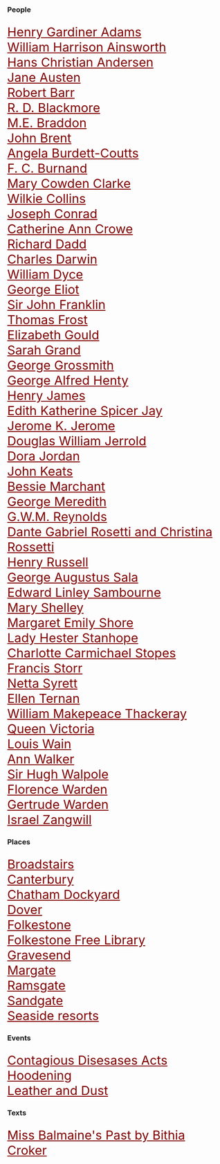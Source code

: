 <link rel = "stylesheet" href = "https://raw.githubusercontent.com/kent-map/kent/develop/css/custom.css">
<style>
    .clearfix::after {content: ""; clear: both; display: table;}
    .thumb {float:left; margin:0 18px 0 6px; width:100%; width:100%; max-width:150px; box-shadow: 0 4px 8px 0 rgba(0, 0, 0, 0.2), 0 6px 20px 0 rgba(0, 0, 0, 0.19); border:1px solid #aaa; margin-bottom: 24px;}
    p {font-size: 1.5rem;}
    a {color: #800000 !important; font-size: 1.2em;}
</style>

<param ve-config title="19th Century Kent" banner=/images/banners/19c.jpg>

### People

[Henry Gardiner Adams](19c-gardiner-adams-biography)   
[William Harrison Ainsworth](19c-whainsworth-biography)     
[Hans Christian Andersen](19c-christian-andersen)   
[Jane Austen](19c-austen-biography)  
[Robert Barr](19c-barr-biography)  
[R. D. Blackmore](19c-blackmore-biography)  
[M.E. Braddon](19c-braddon-biography)   
[John Brent](19c-brent-biography)   
[Angela Burdett-Coutts](19c-burdett-coutts-biography)   
[F. C. Burnand](19c-burnand-biography)  
[Mary Cowden Clarke](19c-cowden-clarke-biography)   
[Wilkie Collins](19c-collins-biography)   
[Joseph Conrad](19c-conrad-biography)  
[Catherine Ann Crowe](19c-crowe-biography)   
[Richard Dadd](19c-dadd-biography)   
[Charles Darwin](19c-darwin-biography)   
[William Dyce](19c-dyce-biography)   
[George Eliot](19c-eliot-george-biography)   
[Sir John Franklin](19c-franklin-biography)  
[Thomas Frost](19c-frost-biography)   
[Elizabeth Gould](19c-gould-biography)   
[Sarah Grand](19c-grand-biography)   
[George Grossmith](19c-grossmith-biography)  
[George Alfred Henty](19c-henty-biography)   
[Henry James](19c-jamesh-hever-castle)  
[Edith Katherine Spicer Jay](19c-spicer-jay-biography)   
[Jerome K. Jerome](19c-jerome-biography)   
[Douglas William Jerrold](19c-jerrold-biography)   
[Dora Jordan](19c-jordan-biography)   
[John Keats](19c-keats-margate)   
[Bessie Marchant](19c-marchantb-biography)  
[George Meredith](19c-meredith-biography)   
[G.W.M. Reynolds](19c-reynoldsgwm-biography)  
[Dante Gabriel Rosetti and Christina Rossetti](19c-rossetti-biography)  
[Henry Russell](19c-russell-biography)   
[George Augustus Sala](19c-sala-biography)   
[Edward Linley Sambourne](19c-sambourne-biography)   
[Mary Shelley](19c-shelleym-biography)  
[Margaret Emily Shore](19c-shore-biography)  
[Lady Hester Stanhope](19c-stanhope-biography)   
[Charlotte Carmichael Stopes](19c-stopes-biography)   
[Francis Storr](19c-storr-biography)    
[Netta Syrett](19c-syrett-biography)   
[Ellen Ternan](19c-ternan-biography)   
[William Makepeace Thackeray](19c-thackeray-biography)   
[Queen Victoria](19c-victoria-biography)   
[Louis Wain](19c-wain-biography)   
[Ann Walker](19c-walker-biography)   
[Sir Hugh Walpole](19c-walpole-biography)   
[Florence Warden](19c-florence-warden-biography)   
[Gertrude Warden](19c-gertrude-warden-biography)   
[Israel Zangwill](19c-zangwill-biography)   

### Places

[Broadstairs](/dickens/broadstairs-19th-century)   
[Canterbury](19c-canterbury)   
[Chatham Dockyard](19c-chatham-dockyard)  
[Dover](19c-dover)   
[Folkestone](19c-folkestone)   
[Folkestone Free Library](19c-folkestone-free-library)  
[Gravesend](19c-gravesend)   
[Margate](19c-margate)   
[Ramsgate](19c-ramsgate)  
[Sandgate](/placesqz/sandgate-overview)    
[Seaside resorts](19c-seaside)   

### Events

[Contagious Disesases Acts](19c-contagious-diseases)   
[Hoodening](19c-hoodening)  
[Leather and Dust](/dickens/19c-leather-and-dust)

### Texts

[Miss Balmaine's Past by Bithia Croker](19c-croker-missbalmaine)   

